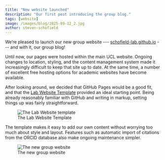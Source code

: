 ```yaml
---
title: "New website launched"
description: "Our first post introducing the group blog."
tags: [website]
image: /images/blog/2025-09-12_2.jpg
author: steven-schofield
---
```


We’re pleased to launch our new group website --- [schofield-lab.github.io](https://schofield-lab.github.io) --- and with it, our group blog!

Until now, our pages were hosted within the main UCL website. Ongoing changes to location, styling, and the content management system made it increasingly difficult to keep that site up to date. At the same time, a number of excellent free hosting options for academic websites have become available.  

After looking around, we decided that GitHub Pages would be a good fit, and that the [Lab Website Template](https://github.com/greenelab/lab-website-template) provided an ideal starting point. Being already reasonably familiar with GitHub and writing in markup, setting things up was fairly straightforward.  

<figure class="blog-image">
  <img src="{{ '/images/blog/2025-09-12_1.jpg' | relative_url }}" alt="The Lab Website template">
  <figcaption>The Lab Website Template</figcaption>
</figure>

The template makes it easy to add our own content without worrying too much about style and layout. Features such as automatic import of citations from the ORCID database also make ongoing maintenance simpler.  

<figure class="blog-image">
  <img src="{{ '/images/blog/2025-09-12_2.jpg' | relative_url }}" alt="The new group website">
  <figcaption>The new group website</figcaption>
</figure>
